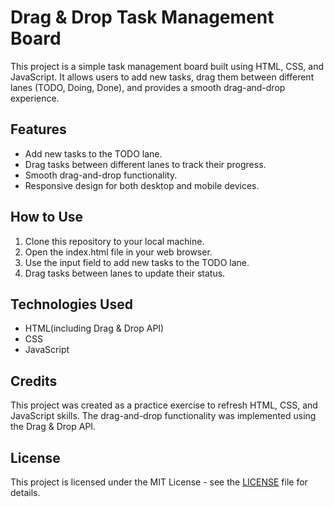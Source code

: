 # Drag & Drop Task Management Board

This project is a simple task management board built using HTML, CSS, and JavaScript. It allows users to add new tasks, drag them between different lanes (TODO, Doing, Done), and provides a smooth drag-and-drop experience.

## Features

- Add new tasks to the TODO lane.
- Drag tasks between different lanes to track their progress.
- Smooth drag-and-drop functionality.
- Responsive design for both desktop and mobile devices.

## How to Use

1. Clone this repository to your local machine.
2. Open the index.html file in your web browser.
3. Use the input field to add new tasks to the TODO lane.
4. Drag tasks between lanes to update their status.

## Technologies Used

- HTML(including Drag & Drop API)
- CSS
- JavaScript

## Credits

This project was created as a practice exercise to refresh HTML, CSS, and JavaScript skills. The drag-and-drop functionality was implemented using the Drag & Drop API.

## License

This project is licensed under the MIT License - see the [LICENSE](LICENSE) file for details.